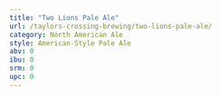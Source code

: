 ```yaml
---
title: "Two Lions Pale Ale"
url: /taylors-crossing-brewing/two-lions-pale-ale/
category: North American Ale
style: American-Style Pale Ale
abv: 0
ibu: 0
srm: 0
upc: 0
---
```


